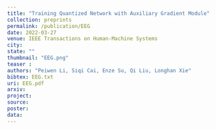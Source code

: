 ```yaml
---
title: "Training Quantized Network with Auxiliary Gradient Module"
collection: preprints
permalink: /publication/EEG
date: 2022-03-27
venue: IEEE Transactions on Human-Machine Systems
city: 
state: ""
thumbnail: "EEG.png"
teaser :
authors: "Peiwen Li, Siqi Cai, Enze Su, Qi Liu, Longhan Xie"
bibtex: EEG.txt
uri: EEG.pdf
arxiv: 
project: 
source: 
poster: 
data:
---
```

